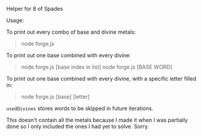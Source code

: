 Helper for 8 of Spades

Usage:

To print out every combo of base and divine metals:
> node forge.js

To print out one base combined with every divine:
> node forge.js [base index in list]
> node forge.js [BASE WORD]

To print out one base combined with every divine, with a specific letter filled in:
> node forge.js [base] [letter]

`usedDivines` stores words to be skipped in future iterations.

This doesn't contain all the metals because I made it when I was partially done so I only included the ones I had yet to solve. Sorry.